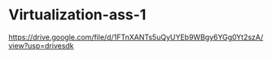 # Virtualization-ass-1

https://drive.google.com/file/d/1FTnXANTs5uQyUYEb9WBgy6YGg0Yt2szA/view?usp=drivesdk

